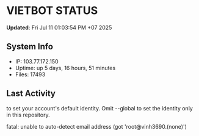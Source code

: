 # VIETBOT STATUS
**Updated**: Fri Jul 11 01:03:54 PM +07 2025

## System Info
- IP: 103.77.172.150
- Uptime: up 5 days, 16 hours, 51 minutes
- Files: 17493

## Last Activity

to set your account's default identity.
Omit --global to set the identity only in this repository.

fatal: unable to auto-detect email address (got 'root@vinh3690.(none)')
